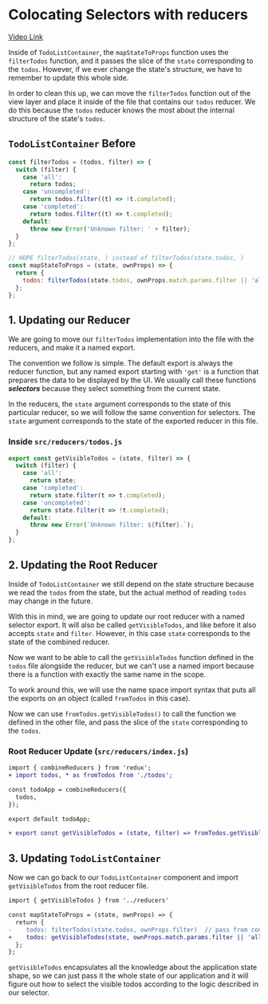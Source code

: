 # Colocating Selectors with reducers

[Video Link](https://egghead.io/lessons/javascript-redux-colocating-selectors-with-reducers?series=building-react-applications-with-idiomatic-redux)

Inside of `TodoListContainer`, the `mapStateToProps` function uses the `filterTodos` function, and it passes the slice of the `state` corresponding to the `todos`. However, if we ever change the state's structure, we have to remember to update this whole side.

In order to clean this up, we can move the `filterTodos` function out of the view layer and place it inside of the file that contains our `todos` reducer. We do this because the `todos` reducer knows the most about the internal structure of the state's `todos`.

## `TodoListContainer` Before

```jsx
const filterTodos = (todos, filter) => {
  switch (filter) {
    case 'all':
      return todos;
    case 'uncompleted':
      return todos.filter((t) => !t.completed);
    case 'completed':
      return todos.filter((t) => t.completed);
    default:
      throw new Error('Unknown filter: ' + filter);
  }
};

// HOPE filterTodos(state, ) instead of filterTodos(state.todos, )
const mapStateToProps = (state, ownProps) => {
  return {
    todos: filterTodos(state.todos, ownProps.match.params.filter || 'all') // pass from withRouter
  };
};
```

## 1. Updating our Reducer

We are going to move our `filterTodos` implementation into the file with the reducers, and make it a named export.

The convention we follow is simple. The default export is always the reducer function, but any named export starting with `'get'` is a function that prepares the data to be displayed by the UI. We usually call these functions ***selectors*** because they select something from the current state.

In the reducers, the `state` argument corresponds to the state of this particular reducer, so we will follow the same convention for selectors. The `state` argument corresponds to the state of the exported reducer in this file.

### Inside `src/reducers/todos.js`

```jsx
export const getVisibleTodos = (state, filter) => {
  switch (filter) {
    case 'all':
      return state;
    case 'completed':
      return state.filter(t => t.completed);
    case 'uncompleted':
      return state.filter(t => !t.completed);
    default:
      throw new Error(`Unknown filter: ${filter}.`);
  }
};
```

## 2. Updating the Root Reducer

Inside of `TodoListContainer` we still depend on the state structure because we read the `todos` from the state, but the actual method of reading `todos` may change in the future.

With this in mind, we are going to update our root reducer with a named selector export. It will also be called `getVisibleTodos`, and like before it also accepts `state` and `filter`. However, in this case `state` corresponds to the state of the combined reducer.

Now we want to be able to call the `getVisibleTodos` function defined in the `todos` file alongside the reducer, but we can't use a named import because there is a function with exactly the same name in the scope.

To work around this, we will use the name space import syntax that puts all the exports on an object (called `fromTodos` in this case).

Now we can use `fromTodos.getVisibleTodos()` to call the function we defined in the other file, and pass the slice of the `state` corresponding to the `todos`.

### Root Reducer Update (`src/reducers/index.js`)

```diff
import { combineReducers } from 'redux';
+ import todos, * as fromTodos from './todos';

const todoApp = combineReducers({
  todos,
});

export default todoApp;

+ export const getVisibleTodos = (state, filter) => fromTodos.getVisibleTodos(state.todos, filter);
```

## 3. Updating `TodoListContainer`

Now we can go back to our `TodoListContainer` component and import `getVisibleTodos` from the root reducer file.

```diff
import { getVisibleTodos } from '../reducers'

const mapStateToProps = (state, ownProps) => {
  return {
-    todos: filterTodos(state.todos, ownProps.filter)  // pass from container
+    todos: getVisibleTodos(state, ownProps.match.params.filter || 'all') // pass from withRouter
  };
};
```

`getVisibleTodos` encapsulates all the knowledge about the application state shape, so we can just pass it the whole state of our application and it will figure out how to select the visible todos according to the logic described in our selector.